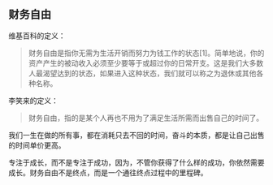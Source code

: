 ## 财务自由

维基百科的定义：
> 财务自由是指你无需为生活开销而努力为钱工作的状态[1]。简单地说，你的资产产生的被动收入必须至少要等于或超过你的日常开支。这是我们大多数人最渴望达到的状态，如果进入这种状态，我们就可以称之为退休或其他各种名称。

李笑来的定义：
> 财务自由，指的是某个人再也不用为了满足生活所需而出售自己的时间了。

我们一生在做的所有事，都在消耗只去不回的时间，奋斗的本质，都是让自己出售的时间单价更高。

专注于成长，而不是专注于成功，因为，不管你获得了什么样的成功，你依然需要成长。财务自由不是终点，而是一个通往终点过程中的里程碑。

